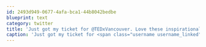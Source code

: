 ```yaml
---
id: 2493d949-0677-4afa-bca1-44b8042bedbe
blueprint: text
category: twitter
title: 'Just got my ticket for @TEDxVancouver. Love these inspirational events'
caption: 'Just got my ticket for <span class="username username_linked">@<a href="https://twitter.com/TEDxVancouver" title="TEDxVancouver">TEDxVancouver</a></span>. Love these inspirational events'
---
```

